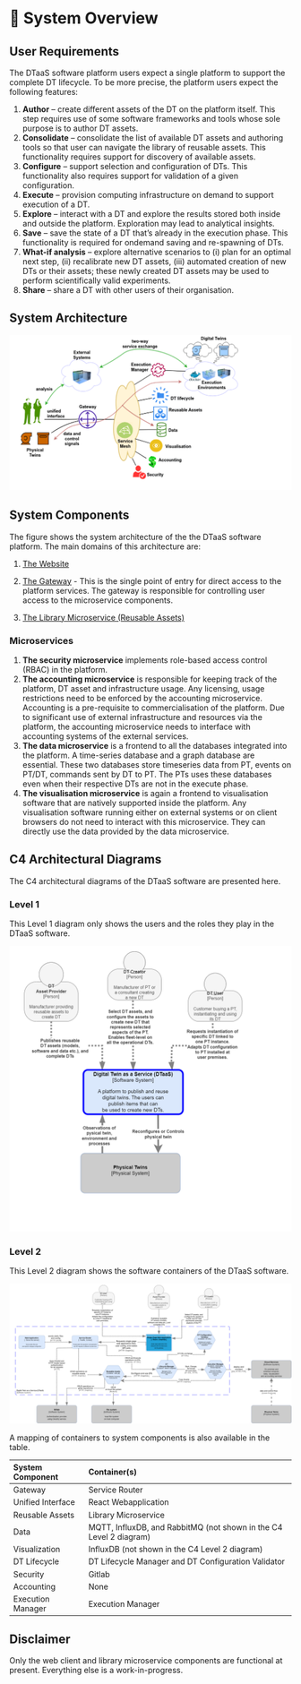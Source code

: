 # :european_castle: System Overview

## User Requirements

The DTaaS software platform users expect a single platform
to support the complete DT lifecycle. To be more precise, the platform users expect the following features:

1. **Author** – create different assets of the DT on the
platform itself. This step requires use of some software
frameworks and tools whose sole purpose is to author
DT assets.
1. **Consolidate** – consolidate the list of available DT assets
and authoring tools so that user can navigate the library
of reusable assets. This functionality requires support
for discovery of available assets.
1. **Configure** – support selection and configuration of
DTs. This functionality also requires support for validation of a given configuration.
1. **Execute** – provision computing infrastructure on demand to support execution of a DT.
1. **Explore** – interact with a DT and explore the results
stored both inside and outside the platform. Exploration
may lead to analytical insights.
1. **Save** – save the state of a DT that’s already in the
execution phase. This functionality is required for ondemand saving and re-spawning of DTs.
1. **What-if analysis** – explore alternative scenarios to (i)
plan for an optimal next step, (ii) recalibrate new DT
assets, (iii) automated creation of new DTs or their
assets; these newly created DT assets may be used to
perform scientifically valid experiments.
1. **Share** – share a DT with other users of their organisation.

## System Architecture

![System architecture](architecture.png)

## System Components

The figure shows the system architecture of the the DTaaS software platform. The main domains of this architecture are:

1. [The Website](./client.md)

1. [The Gateway](https://github.com/INTO-CPS-Association/DTaaS/tree/feature/distributed-demo/servers/config/gateway#the-gateway-server) - This is the single point of entry for direct access to the platform services. The gateway is responsible for controlling user access to the microservice components.

1. [The Library Microservice (Reusable Assets)](./lib-ms.md)

### Microservices

1. **The security microservice** implements
role-based access control (RBAC) in the platform.
1. **The accounting microservice** is responsible for keeping track of the
platform, DT asset and infrastructure usage. Any licensing,
usage restrictions need to be enforced by the accounting
microservice. Accounting is a pre-requisite to commercialisation of the platform.
Due to significant use of external
infrastructure and resources via the platform, the accounting
microservice needs to interface with accounting systems of
the external services.
1. **The data microservice** is a frontend to all the databases
integrated into the platform. A time-series database and a
graph database are essential. These two databases store timeseries
data from PT, events on PT/DT, commands sent by
DT to PT. The PTs uses these databases even when their
respective DTs are not in the execute phase.
1. **The visualisation microservice** is again a frontend to 
visualisation software that are natively supported inside the platform.
Any visualisation software running either on external
systems or on client browsers do not need to interact with
this microservice. They can directly use the data provided by
the data microservice.

## C4 Architectural Diagrams

The C4 architectural diagrams of the DTaaS software are presented here.

### Level 1

This Level 1 diagram only shows the users and the roles they play in the DTaaS software.

![Alt text](c4l1.png)

### Level 2

This Level 2 diagram shows the software containers of the DTaaS software.

![Detailed C4 architecture](c4l3.png)

A mapping of containers to system components is also available in the table.

| System Component | Container(s) |
|:---|:---|
| Gateway | Service Router |
| Unified Interface | React Webapplication |
| Reusable Assets | Library Microservice |
| Data | MQTT, InfluxDB, and RabbitMQ (not shown in the C4 Level 2 diagram) |
| Visualization | InfluxDB (not shown in the C4 Level 2 diagram) |
| DT Lifecycle | DT Lifecycle Manager and DT Configuration Validator |
| Security | Gitlab |
| Accounting | None |
| Execution Manager | Execution Manager |

## Disclaimer
Only the web client and library microservice components are functional at present.
Everything else is a work-in-progress.